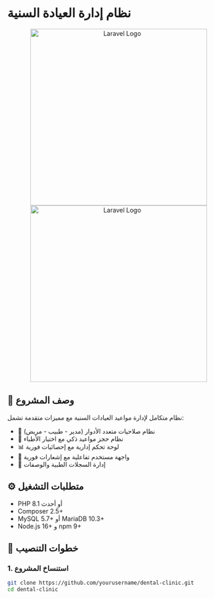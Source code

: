 # نظام إدارة العيادة السنية

<p align="center">
  <img src="https://raw.githubusercontent.com/laravel/art/master/logo-lockup/5%20SVG/2%20CMYK/1%20Full%20Color/laravel-logolockup-cmyk-red.svg" width="400" alt="Laravel Logo">
  <br>
<img src="https://github.com/user-attachments/assets/57fac77e-6ee9-4611-ab63-efcfb83c6d29" width="400" alt="Laravel Logo">


</p>

## 📝 وصف المشروع
نظام متكامل لإدارة مواعيد العيادات السنية مع مميزات متقدمة تشمل:
- 🔐 نظام صلاحيات متعدد الأدوار (مدير - طبيب - مريض)
- 📅 نظام حجز مواعيد ذكي مع اختيار الأطباء
- 📊 لوحة تحكم إدارية مع إحصائيات فورية
- 📱 واجهة مستخدم تفاعلية مع إشعارات فورية
- 📑 إدارة السجلات الطبية والوصفات

## ⚙️ متطلبات التشغيل
- PHP 8.1 أو أحدث
- Composer 2.5+
- MySQL 5.7+ أو MariaDB 10.3+
- Node.js 16+ و npm 9+

## 🚀 خطوات التنصيب

### 1. استنساخ المشروع
```bash
git clone https://github.com/yourusername/dental-clinic.git
cd dental-clinic

